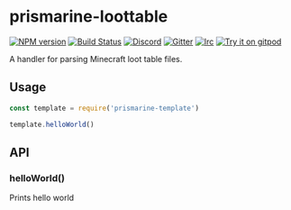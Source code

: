 # prismarine-loottable
[![NPM version](https://img.shields.io/npm/v/prismarine-loottable.svg)](http://npmjs.com/package/prismarine-loottable)
[![Build Status](https://github.com/PrismarineJS/prismarine-loottable/workflows/CI/badge.svg)](https://github.com/PrismarineJS/prismarine-loottable/actions?query=workflow%3A%22CI%22)
[![Discord](https://img.shields.io/badge/chat-on%20discord-brightgreen.svg)](https://discord.gg/GsEFRM8)
[![Gitter](https://img.shields.io/badge/chat-on%20gitter-brightgreen.svg)](https://gitter.im/PrismarineJS/general)
[![Irc](https://img.shields.io/badge/chat-on%20irc-brightgreen.svg)](https://irc.gitter.im/)
[![Try it on gitpod](https://img.shields.io/badge/try-on%20gitpod-brightgreen.svg)](https://gitpod.io/#https://github.com/PrismarineJS/prismarine-loottable)

A handler for parsing Minecraft loot table files.

## Usage

```js
const template = require('prismarine-template')

template.helloWorld()
```

## API

### helloWorld()

Prints hello world
